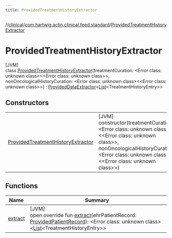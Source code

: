 ```yaml
---
title: ProvidedTreatmentHistoryExtractor
---
```

//[clinical](../../../index.html)/[com.hartwig.actin.clinical.feed.standard](../index.html)/[ProvidedTreatmentHistoryExtractor](index.html)



# ProvidedTreatmentHistoryExtractor



[JVM]\
class [ProvidedTreatmentHistoryExtractor](index.html)(treatmentCuration: &lt;Error class: unknown class&gt;&lt;&lt;Error class: unknown class&gt;&gt;, nonOncologicalHistoryCuration: &lt;Error class: unknown class&gt;&lt;&lt;Error class: unknown class&gt;&gt;) : [ProvidedDataExtractor](../-provided-data-extractor/index.html)&lt;[List](https://kotlinlang.org/api/latest/jvm/stdlib/kotlin.collections/-list/index.html)&lt;TreatmentHistoryEntry&gt;&gt;



## Constructors


| | |
|---|---|
| [ProvidedTreatmentHistoryExtractor](-provided-treatment-history-extractor.html) | [JVM]<br>constructor(treatmentCuration: &lt;Error class: unknown class&gt;&lt;&lt;Error class: unknown class&gt;&gt;, nonOncologicalHistoryCuration: &lt;Error class: unknown class&gt;&lt;&lt;Error class: unknown class&gt;&gt;) |


## Functions


| Name | Summary |
|---|---|
| [extract](extract.html) | [JVM]<br>open override fun [extract](extract.html)(ehrPatientRecord: [ProvidedPatientRecord](../-provided-patient-record/index.html)): &lt;Error class: unknown class&gt;&lt;[List](https://kotlinlang.org/api/latest/jvm/stdlib/kotlin.collections/-list/index.html)&lt;TreatmentHistoryEntry&gt;&gt; |

